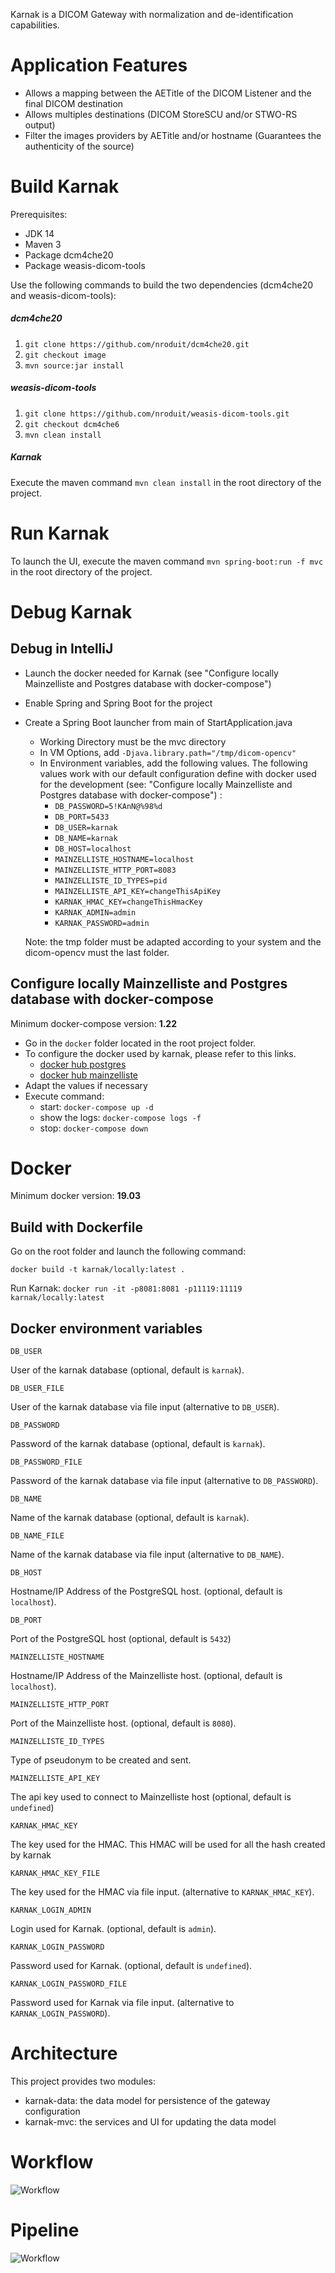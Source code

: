 Karnak is a DICOM Gateway with normalization and de-identification capabilities.

# Application Features

 - Allows a mapping between the AETitle of the DICOM Listener and the final DICOM destination  
 - Allows multiples destinations (DICOM StoreSCU and/or STWO-RS output)
 - Filter the images providers by AETitle and/or hostname (Guarantees the authenticity of the source)


# Build Karnak

Prerequisites:
- JDK 14
- Maven 3
- Package dcm4che20
- Package weasis-dicom-tools

Use the following commands to build the two dependencies (dcm4che20 and weasis-dicom-tools):

##### dcm4che20

1. `git clone https://github.com/nroduit/dcm4che20.git`
1. `git checkout image`
1. `mvn source:jar install`

##### weasis-dicom-tools

1. `git clone https://github.com/nroduit/weasis-dicom-tools.git`
1. `git checkout dcm4che6`
1. `mvn clean install`


##### Karnak

Execute the maven command `mvn clean install` in the root directory of the project.

# Run Karnak

To launch the UI, execute the maven command `mvn spring-boot:run -f mvc` in the root directory of the project.

# Debug Karnak

## Debug in IntelliJ

 - Launch the docker needed for Karnak (see "Configure locally Mainzelliste and Postgres database with docker-compose")
 - Enable Spring and Spring Boot for the project
 - Create a Spring Boot launcher from main of StartApplication.java
    - Working Directory must be the mvc directory
    - In VM Options, add `-Djava.library.path="/tmp/dicom-opencv"`
    - In Environment variables, add the following values. 
    The following values work with our default configuration define with docker used for the development (see: "Configure locally Mainzelliste and Postgres database with docker-compose") :
        - `DB_PASSWORD=5!KAnN@%98%d`
        - `DB_PORT=5433`
        - `DB_USER=karnak`
        - `DB_NAME=karnak`
        - `DB_HOST=localhost`
        - `MAINZELLISTE_HOSTNAME=localhost`
        - `MAINZELLISTE_HTTP_PORT=8083`
        - `MAINZELLISTE_ID_TYPES=pid`
        - `MAINZELLISTE_API_KEY=changeThisApiKey`
        - `KARNAK_HMAC_KEY=changeThisHmacKey`
        - `KARNAK_ADMIN=admin`
        - `KARNAK_PASSWORD=admin`

    Note: the tmp folder must be adapted according to your system and the dicom-opencv must the last folder.
<!--
## Debug in Eclipse - obsolete

 - Configure locally mainzelliste and Postgres database (see below)
 - From Eclipse Marketplace: install the latest Spring Tools
 - Create a Spring Boot App launcher from main of SartApplication.java
    - Copy the KARNAK environment variables in docker/.env and paste into the Environment tab of the launcher    
    - In the Arguments tab of the launcher, add in VM arguments: `-Djava.library.path="/tmp/dicom-opencv"`    
    Note: the tmp folder must be adapted according to your system and the dicom-opencv must the last folder.
-->
## Configure locally Mainzelliste and Postgres database with docker-compose

Minimum docker-compose version: **1.22**

- Go in the `docker` folder located in the root project folder.
- To configure the docker used by karnak, please refer to this links.
    - [docker hub postgres](https://hub.docker.com/_/postgres)
    - [docker hub mainzelliste](https://hub.docker.com/r/osirixfoundation/karnak-mainzelliste)
- Adapt the values if necessary
- Execute command:
    - start: `docker-compose up -d`
    - show the logs: `docker-compose logs -f`
    - stop: `docker-compose down`

# Docker

Minimum docker version: **19.03**

## Build with Dockerfile

Go on the root folder and launch the following command:

`docker build -t karnak/locally:latest .`

Run Karnak: `docker run -it -p8081:8081 -p11119:11119 karnak/locally:latest`

## Docker environment variables

`DB_USER`

User of the karnak database (optional, default is `karnak`).

`DB_USER_FILE`

User of the karnak database via file input (alternative to `DB_USER`).

`DB_PASSWORD`

Password of the karnak database (optional, default is `karnak`).

`DB_PASSWORD_FILE`

Password of the karnak database via file input (alternative to `DB_PASSWORD`).

`DB_NAME`

Name of the karnak database (optional, default is `karnak`).

`DB_NAME_FILE`

Name of the karnak database via file input (alternative to `DB_NAME`).

`DB_HOST`

Hostname/IP Address of the PostgreSQL host. (optional, default is `localhost`).

`DB_PORT`

Port of the PostgreSQL host (optional, default is `5432`)

`MAINZELLISTE_HOSTNAME`

Hostname/IP Address of the Mainzelliste host. (optional, default is `localhost`).

`MAINZELLISTE_HTTP_PORT`

Port of the Mainzelliste host. (optional, default is `8080`).

`MAINZELLISTE_ID_TYPES`

Type of pseudonym to be created and sent.

`MAINZELLISTE_API_KEY`

The api key used to connect to Mainzelliste host (optional, default is `undefined`)

`KARNAK_HMAC_KEY`

The key used for the HMAC. This HMAC will be used for all the hash created by karnak

`KARNAK_HMAC_KEY_FILE`

The key used for the HMAC via file input. (alternative to `KARNAK_HMAC_KEY`).

`KARNAK_LOGIN_ADMIN`

Login used for Karnak. (optional, default is `admin`).

`KARNAK_LOGIN_PASSWORD`

Password used for Karnak. (optional, default is `undefined`).

`KARNAK_LOGIN_PASSWORD_FILE`

Password used for Karnak via file input. (alternative to `KARNAK_LOGIN_PASSWORD`).

# Architecture

This project provides two modules:
 - karnak-data: the data model for persistence of the gateway configuration 
 - karnak-mvc: the services and UI for updating the data model

# Workflow

![Workflow](doc/karnak-workflow.svg)

# Pipeline

![Workflow](doc/karnak-pipeline.svg)

